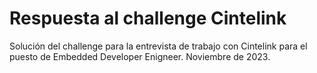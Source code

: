 # Respuesta al challenge Cintelink
Solución del challenge para la entrevista de trabajo con Cintelink para el puesto de Embedded Developer Enigneer.
Noviembre de 2023.
